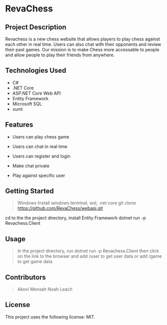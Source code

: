 # RevaChess

## Project Description

Revachess is a new chess website that allows players to play chess against each other in real time. Users can also chat with their opponents and review their past games. Our mission is to make Chess more accessable to people and allow people to play their friends from anywhere.

## Technologies Used

* C#
* .NET Core
* ASP.NET Core Web API
* Entity Framework
* Microsoft SQL
* xunit

## Features

* Users can play chess game
* Users can chat in real time
* Users can register and login

* Make chat private
* Play against specific user

## Getting Started

> Windows 
Install windows terminal, wsl, .net core
git clone https://github.com/RevaChess/webapi.git

cd to the the project directory, install Entity Framework
dotnet run -p Revachess.Client

## Usage

> In the project directory, run dotnet run -p Revachess.Client then click on the link to the browser and add /user to get user data or add /game to get game data

## Contributors

> Akovi Mensah
> Noah Leach

## License

This project uses the following license: MIT.

